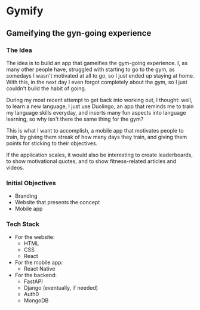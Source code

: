 # Gymify
## Gameifying the gyn-going experience

### The Idea

The idea is to build an app that gameifies the gym-going experience.
I, as many other people have, struggled with starting to go to the gym, as somedays
I wasn't motivated at all to go, so I just ended up staying at home. With this,
in the next day I even forgot completely about the gym, so I just couldn't
build the habit of going.

During my most recent attempt to get back into working out, I thought: well,
to learn a new language, I just use Duolingo, an app that reminds me to train
my language skills everyday, and inserts many fun aspects into language learning,
so why isn't there the same thing for the gym?

This is what I want to accomplish, a mobile app that motivates people to train,
by giving them streak of how many days they train, and giving them points for
sticking to their objectives.

If the application scales, it would also be interesting to create leaderboards,
to show motivational quotes, and to show fitness-related articles and videos.

### Initial Objectives

* Branding
* Website that presents the concept
* Mobile app

### Tech Stack

* For the website:
    * HTML
    * CSS
    * React
* For the mobile app:
    * React Native
* For the backend:
  * FastAPI
  * Django (eventually, if needed)
  * Auth0
  * MongoDB
